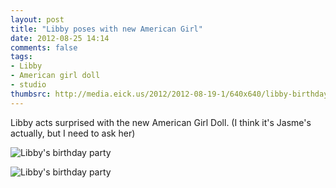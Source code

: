 ```yaml
---
layout: post
title: "Libby poses with new American Girl"
date: 2012-08-25 14:14
comments: false
tags: 
- Libby
- American girl doll
- studio
thumbsrc: http://media.eick.us/2012/2012-08-19-1/640x640/libby-birthday-party--2012-06-03at09-44-40.jpg
---
```

Libby acts surprised with the new American Girl Doll.  (I think it's Jasme's actually, but I need to ask her)

![Libby's birthday party](http://media.eick.us/media/photographs/2012/2012-08-19-1/libby-birthday-party--2012-06-03at09-44-40.jpg)


![Libby's birthday party](http://media.eick.us/media/photographs/2012/2012-08-19-1/libby-birthday-party--2012-06-03at09-44-00.jpg)

